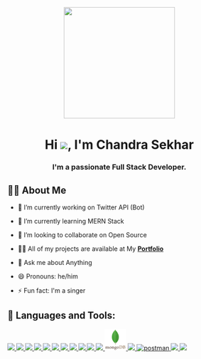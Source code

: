 <p align="center">
<a href="#"><img width="250px" height="250px" src="https://github.com/saichandrasekher/saichandrasekher/blob/main/coding.gif" /></a>
</p>
<h1 align="center">Hi <img src="https://raw.githubusercontent.com/MartinHeinz/MartinHeinz/master/wave.gif" width="30px">, I'm Chandra Sekhar</h1>
<h3 align="center">I'm a passionate Full Stack Developer.</h3>

## 🙋‍♂️ About Me

- 🔭 I’m currently working on Twitter API (Bot)

- 🌱 I’m currently learning MERN Stack

- 👯 I’m looking to collaborate on Open Source

- 👨‍💻 All of my projects are available at My **[Portfolio](https://saichandrasekher.github.io/portfolio-chandu/)**

- 💬 Ask me about Anything

- 😄 Pronouns: he/him 

- ⚡ Fun fact: I'm a singer

## 🚀 Languages and Tools:

<p align="left">
    <a href="https://www.python.org" target="_blank"> <img src="https://img.icons8.com/color/48/000000/python.png"/> </a>  
    <a href="http://www.cplusplus.org/" target="_blank"> <img src="https://img.icons8.com/color/48/000000/c-plus-plus-logo.png"/>
    <a href="https://www.java.com" target="_blank"> <img src="https://img.icons8.com/color/48/000000/java-coffee-cup-logo.png"/> </a>
    <a href="https://developer.mozilla.org/en-US/docs/Web/JavaScript" target="_blank"> <img src="https://img.icons8.com/color/48/000000/javascript.png"/> </a> 
    <a href="https://www.w3.org/html/" target="_blank"> <img src="https://img.icons8.com/color/48/000000/html-5.png"/> </a> 
    <a href="https://www.w3schools.com/css/" target="_blank"> <img src="https://img.icons8.com/color/48/000000/css3.png"/> </a> 
    <a href="https://getbootstrap.com" target="_blank"> <img src="https://img.icons8.com/color/48/000000/bootstrap.png"/> </a> 
    <a href="https://reactjs.org/" target="_blank"> <img src="https://img.icons8.com/color/48/000000/react-native.png"/> </a>
    <a href="https://nodejs.org" target="_blank"> <img src="https://img.icons8.com/color/48/000000/nodejs.png"/> </a> 
    <a href="https://www.mysql.com/" target="_blank"> <img src="https://img.icons8.com/fluent/50/000000/mysql-logo.png"/> </a>
    <a href="https://flask.palletsprojects.com/en/2.0.x/" target="_blank"> <img src="https://img.icons8.com/nolan/48/flask.png"/>
    <a href="https://www.mongodb.com/" target="_blank"> <img src="https://raw.githubusercontent.com/devicons/devicon/master/icons/mongodb/mongodb-original-wordmark.svg" alt="mongodb" width="48" height="48"/> </a> 
    <a href="https://firebase.google.com/" target="_blank"> <img src="https://img.icons8.com/color/48/000000/firebase.png"/> </a> 
    <a href="https://postman.com" target="_blank"> <img src="https://www.vectorlogo.zone/logos/getpostman/getpostman-icon.svg" alt="postman" width="45" height="45"/> </a>   
    <a href="https://git-scm.com/" target="_blank"> <img src="https://img.icons8.com/color/48/000000/git.png"/> </a>
    <a href="https://www.adobe.com/products/xd.html" target="_blank"></a><img src="https://img.icons8.com/color/48/000000/adobe-xd.png"/> 
</p>
